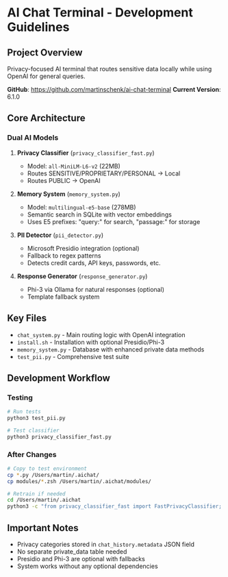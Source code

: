 # AI Chat Terminal - Development Guidelines

## Project Overview
Privacy-focused AI terminal that routes sensitive data locally while using OpenAI for general queries.

**GitHub**: https://github.com/martinschenk/ai-chat-terminal
**Current Version**: 6.1.0

## Core Architecture

### Dual AI Models
1. **Privacy Classifier** (`privacy_classifier_fast.py`)
   - Model: `all-MiniLM-L6-v2` (22MB)
   - Routes SENSITIVE/PROPRIETARY/PERSONAL → Local
   - Routes PUBLIC → OpenAI

2. **Memory System** (`memory_system.py`)
   - Model: `multilingual-e5-base` (278MB)
   - Semantic search in SQLite with vector embeddings
   - Uses E5 prefixes: "query:" for search, "passage:" for storage

3. **PII Detector** (`pii_detector.py`)
   - Microsoft Presidio integration (optional)
   - Fallback to regex patterns
   - Detects credit cards, API keys, passwords, etc.

4. **Response Generator** (`response_generator.py`)
   - Phi-3 via Ollama for natural responses (optional)
   - Template fallback system

## Key Files
- `chat_system.py` - Main routing logic with OpenAI integration
- `install.sh` - Installation with optional Presidio/Phi-3
- `memory_system.py` - Database with enhanced private data methods
- `test_pii.py` - Comprehensive test suite

## Development Workflow

### Testing
```bash
# Run tests
python3 test_pii.py

# Test classifier
python3 privacy_classifier_fast.py
```

### After Changes
```bash
# Copy to test environment
cp *.py /Users/martin/.aichat/
cp modules/*.zsh /Users/martin/.aichat/modules/

# Retrain if needed
cd /Users/martin/.aichat
python3 -c "from privacy_classifier_fast import FastPrivacyClassifier; c = FastPrivacyClassifier(); c.train_fast()"
```

## Important Notes
- Privacy categories stored in `chat_history.metadata` JSON field
- No separate private_data table needed
- Presidio and Phi-3 are optional with fallbacks
- System works without any optional dependencies
